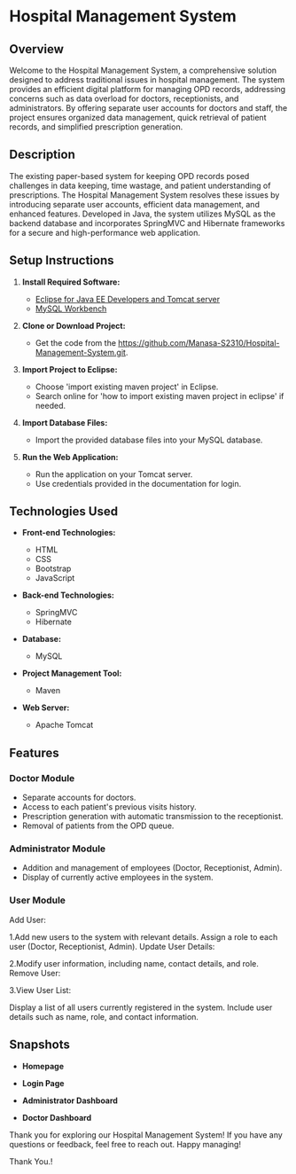 # Hospital Management System

## Overview

Welcome to the Hospital Management System, a comprehensive solution designed to address traditional issues in hospital management. The system provides an efficient digital platform for managing OPD records, addressing concerns such as data overload for doctors, receptionists, and administrators. By offering separate user accounts for doctors and staff, the project ensures organized data management, quick retrieval of patient records, and simplified prescription generation.


## Description

The existing paper-based system for keeping OPD records posed challenges in data keeping, time wastage, and patient understanding of prescriptions. The Hospital Management System resolves these issues by introducing separate user accounts, efficient data management, and enhanced features. Developed in Java, the system utilizes MySQL as the backend database and incorporates SpringMVC and Hibernate frameworks for a secure and high-performance web application.


## Setup Instructions

1. **Install Required Software:**
   - [Eclipse for Java EE Developers and Tomcat server](https://youtu.be/9iHKCnxUWqQ)
   - [MySQL Workbench](https://youtu.be/OM4aZJW_Ojs)

2. **Clone or Download Project:**
   - Get the code from the https://github.com/Manasa-S2310/Hospital-Management-System.git.

3. **Import Project to Eclipse:**
   - Choose 'import existing maven project' in Eclipse.
   - Search online for 'how to import existing maven project in eclipse' if needed.

4. **Import Database Files:**
   - Import the provided database files into your MySQL database. 

5. **Run the Web Application:**
   - Run the application on your Tomcat server.
   - Use credentials provided in the documentation for login.

## Technologies Used

- **Front-end Technologies:**
  - HTML
  - CSS
  - Bootstrap
  - JavaScript

- **Back-end Technologies:**
  - SpringMVC
  - Hibernate

- **Database:**
  - MySQL

- **Project Management Tool:**
  - Maven

- **Web Server:**
  - Apache Tomcat

## Features

### Doctor Module

- Separate accounts for doctors.
- Access to each patient's previous visits history.
- Prescription generation with automatic transmission to the receptionist.
- Removal of patients from the OPD queue.

### Administrator Module

- Addition and management of employees (Doctor, Receptionist,     Admin).
- Display of currently active employees in the system.

### User Module

Add User:

1.Add new users to the system with relevant details.
Assign a role to each user (Doctor, Receptionist, Admin).
Update User Details:

2.Modify user information, including name, contact details, and role.
Remove User:

3.View User List:

Display a list of all users currently registered in the system.
Include user details such as name, role, and contact information.


## Snapshots

- **Homepage**
  

- **Login Page**


- **Administrator Dashboard**
 

- **Doctor Dashboard**
 

Thank you for exploring our Hospital Management System! If you have any questions or feedback, feel free to reach out. Happy managing!

Thank You.!

